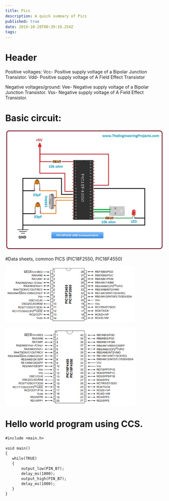 ```yaml
---
title: Pics
description: A quick summary of Pics
published: true
date: 2019-10-28T00:39:19.254Z
tags: 
---
```


# Header
Positive voltages:
Vcc- Positive supply voltage of a Bipolar Junction Transistor.
Vdd- Positive supply voltage of A Field Effect Transistor

Negative voltages/ground:
Vee- Negative supply voltage of a Bipolar Junction Transistor.
Vss- Negative supply voltage of A Field Effect Transistor.

# Basic circuit:

![Pic 18 F 4550 Usb Communication](/uploads/electronics/pic-18-f-4550-usb-communication.jpg "Pic 18 F 4550 Usb Communication")


#Data sheets, common PICS (PIC18F2550, PIC18F4550)

![Pic 18 F 2550](/uploads/electronics/pic-18-f-2550.jpg "Pic 18 F 2550")


![Pic 18 F 4550](/uploads/electronics/pic-18-f-4550.jpg "Pic 18 F 4550")



# Hello world program using CCS.


```c_cpp
#include <main.h>

void main()
{
   while(TRUE)
   {
       output_low(PIN_B7);
       delay_ms(1000);
       output_high(PIN_B7);
       delay_ms(1000);
   }
}
```
